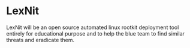 # LexNit
LexNit will be an open source automated linux rootkit deployment tool entirely for educational purpose and to help the blue team to find similar threats and eradicate them.
